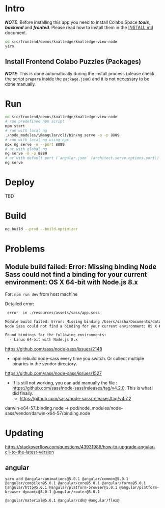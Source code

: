 # Intro

***NOTE***: Before installing this app you need to install Colabo.Space ***tools***, ***backend*** and ***fronted***. Please read how to install them in the [INSTALL.md](../../../INSTALL.md) document.

```sh
cd src/frontend/demos/knalledge/knalledge-view-node
yarn
```

## Install Frontend Colabo Puzzles (Packages)

***NOTE***: This is done automatically during the install process (please check the script `prepare` inside the `package.json`) and it is not necessary to be done manually.

# Run

```sh
cd src/frontend/demos/knalledge/knalledge-view-node
# run predefined npm script
npm start
# run with local ng
./node_modules/\@angular/cli/bin/ng serve -o -p 8889
# run with local ng using npx
npx ng serve -o --port 8889
# or with global ng
ng serve -o -p 8889
# or with default port (`angular.json` (architect.serve.options.port)) and without openning browser (no `-o`)
ng serve
```

# Deploy

TBD

# Build

```sh
ng build --prod --build-optimizer
```

# Problems

## Module build failed: Error: Missing binding Node Sass could not find a binding for your current environment: OS X 64-bit with Node.js 8.x

For: `npm run dev` from host machine

Detailed error:

```txt
 error  in ./resources/assets/sass/app.scss

Module build failed: Error: Missing binding /Users/sasha/Documents/data/development/jobs/SEO/PayOnDelivery/pod/node_modules/node-sass/vendor/darwin-x64-57/binding.node
Node Sass could not find a binding for your current environment: OS X 64-bit with Node.js 8.x

Found bindings for the following environments:
  - Linux 64-bit with Node.js 8.x
```

https://github.com/sass/node-sass/issues/2148
+ npm rebuild node-sass every time you switch. Or collect multiple binaries in the vendor directory.

https://github.com/sass/node-sass/issues/1527
+ If is still not working, you can add manually the file : https://github.com/sass/node-sass/releases/tag/v4.2.0. This is what I did finally.
    + https://github.com/sass/node-sass/releases/tag/v4.7.2

darwin-x64-57_binding.node -> 
    pod/node_modules/node-sass/vendor/darwin-x64-57/binding.node

# Updating

https://stackoverflow.com/questions/43931986/how-to-upgrade-angular-cli-to-the-latest-version

## angular

`yarn add @angular/animations@5.0.1 @angular/common@5.0.1 @angular/compiler@5.0.1 @angular/core@5.0.1 @angular/forms@5.0.1 @angular/http@5.0.1 @angular/platform-browser@5.0.1 @angular/platform-browser-dynamic@5.0.1 @angular/router@5.0.1`

`@angular/material@5.0.1
@angular/cdk@
@angular/flex@`
